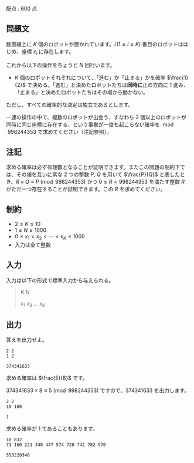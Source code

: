 配点 : $600$ 点

## 問題文

数直線上に $K$ 個のロボットが置かれています。$i \, (1 \leq i \leq K)$ 番目のロボットははじめ、座標 $x_i$ に存在します。

これから以下の操作をちょうど $N$ 回行います。

- $K$ 個のロボットそれぞれについて、「進む」か「止まる」かを確率 $\frac{1}{2}$ で決める。「進む」と決めたロボットたちは**同時に**正の方向に $1$ 進み、「止まる」と決めたロボットたちはその場から動かない。

ただし、すべての確率的な決定は独立であるとします。

一連の操作の中で、複数のロボットが出会う、すなわち $2$ 個以上のロボットが同時に同じ座標に存在する、という事象が一度も起こらない確率を$\mod 998244353$ で求めてください（注記参照）。

## 注記

求める確率は必ず有理数となることが証明できます。またこの問題の制約下では、その値を互いに素な $2$ つの整数 $P$, $Q$ を用いて $\frac{P}{Q}$ と表したとき、$R \times Q \equiv P\pmod{998244353}$ かつ $0 \leq R \lt 998244353$ を満たす整数 $R$ がただ一つ存在することが証明できます。この $R$ を求めてください。

## 制約

- $2 \leq K \leq 10$
- $1 \leq N \leq 1000$
- $0 \leq x_1 \lt x_2 \lt \cdots \lt x_K \leq 1000$
- 入力は全て整数

## 入力

入力は以下の形式で標準入力から与えられる。

> $K$ $N$
> 
> $x_1$ $x_2$ $\ldots$ $x_K$

## 出力

答えを出力せよ。

```input1
2 2
1 2
```

```output1
374341633
```

求める確率は $\frac{5}{8}$ です。

$374341633 \times 8 \equiv 5\pmod{998244353}$ ですので、$374341633$ を出力します。

```input2
2 2
10 100
```

```output2
1
```

求める確率が $1$ であることもあります。

```input3
10 832
73 160 221 340 447 574 720 742 782 970
```

```output3
553220346
```